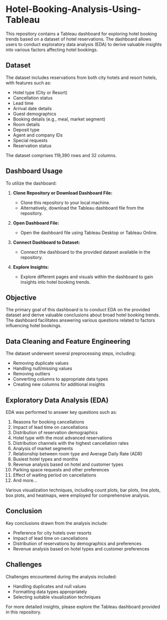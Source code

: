 # Hotel-Booking-Analysis-Using-Tableau

This repository contains a Tableau dashboard for exploring hotel booking trends based on a dataset of hotel reservations. The dashboard allows users to conduct exploratory data analysis (EDA) to derive valuable insights into various factors affecting hotel bookings.

## Dataset

The dataset includes reservations from both city hotels and resort hotels, with features such as:

- Hotel type (City or Resort)
- Cancellation status
- Lead time
- Arrival date details
- Guest demographics
- Booking details (e.g., meal, market segment)
- Room details
- Deposit type
- Agent and company IDs
- Special requests
- Reservation status

The dataset comprises 119,390 rows and 32 columns.

## Dashboard Usage

To utilize the dashboard:

1. **Clone Repository or Download Dashboard File:**
   - Clone this repository to your local machine.
   - Alternatively, download the Tableau dashboard file from the repository.

2. **Open Dashboard File:**
   - Open the dashboard file using Tableau Desktop or Tableau Online.

3. **Connect Dashboard to Dataset:**
   - Connect the dashboard to the provided dataset available in the repository.

4. **Explore Insights:**
   - Explore different pages and visuals within the dashboard to gain insights into hotel booking trends.

## Objective

The primary goal of this dashboard is to conduct EDA on the provided dataset and derive valuable conclusions about broad hotel booking trends. The dashboard facilitates answering various questions related to factors influencing hotel bookings.

## Data Cleaning and Feature Engineering

The dataset underwent several preprocessing steps, including:

- Removing duplicate values
- Handling null/missing values
- Removing outliers
- Converting columns to appropriate data types
- Creating new columns for additional insights

## Exploratory Data Analysis (EDA)

EDA was performed to answer key questions such as:

1. Reasons for booking cancellations
2. Impact of lead time on cancellations
3. Distribution of reservation demographics
4. Hotel type with the most advanced reservations
5. Distribution channels with the highest cancellation rates
6. Analysis of market segments
7. Relationship between room type and Average Daily Rate (ADR)
8. Busiest hotel types and months
9. Revenue analysis based on hotel and customer types
10. Parking space requests and other preferences
11. Effect of waiting period on cancellations
12. And more...

Various visualization techniques, including count plots, bar plots, line plots, box plots, and heatmaps, were employed for comprehensive analysis.

## Conclusion

Key conclusions drawn from the analysis include:

- Preference for city hotels over resorts
- Impact of lead time on cancellations
- Distribution of reservations by demographics and preferences
- Revenue analysis based on hotel types and customer preferences

## Challenges

Challenges encountered during the analysis included:

- Handling duplicates and null values
- Formatting data types appropriately
- Selecting suitable visualization techniques

For more detailed insights, please explore the Tableau dashboard provided in this repository.

